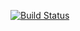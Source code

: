 [![Build Status](https://travis-ci.org/amandajuhl95/CA3.svg?branch=master)](https://travis-ci.org/amandajuhl95/CA3)
